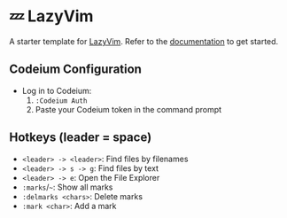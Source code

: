 # 💤 LazyVim

A starter template for [LazyVim](https://github.com/LazyVim/LazyVim).
Refer to the [documentation](https://lazyvim.github.io/installation) to get started.

## Codeium Configuration
- Log in to Codeium:
  1. `:Codeium Auth`
  2. Paste your Codeium token in the command prompt

## Hotkeys (leader = space)
- `<leader> -> <leader>`: Find files by filenames
- `<leader> -> s -> g`: Find files by text
- `<leader> -> e`: Open the File Explorer
- `:marks`/`~`: Show all marks
- `:delmarks <chars>`: Delete marks
- `:mark <char>`: Add a mark


